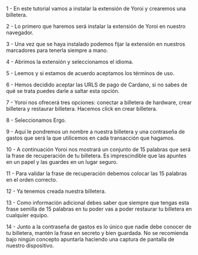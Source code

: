 
1 - En este tutorial vamos a instalar la extensión de Yoroi y crearemos una billetera.

2 - Lo primero que haremos será instalar la extensión de Yoroi en nuestro navegador. 

3 - Una vez que se haya instalado podemos fijar la extensión en nuestros marcadores para tenerla siempre a mano. 

4 - Abrimos la extensión y seleccionamos el idioma.

5 - Leemos y si estamos de acuerdo aceptamos los términos de uso. 

6 - Hemos decidido aceptar las URLS de pago de Cardano, si no sabes de qué se trata puedes darle a saltar esta opción. 

7 - Yoroi nos ofrecerá tres opciones: conectar a billetera de hardware, crear billetera y restaurar billetera. Hacemos click en crear billetera. 

8 - Seleccionamos Ergo.

9 - Aquí le pondremos un nombre a nuestra billetera y una contraseña de gastos que será la que utilicemos en cada transacción que hagamos.

10 - A continuación Yoroi nos mostrará un conjunto de 15 palabras que será la frase de recuperación de tu billetera. Es imprescindible que las apuntes en un papel y las guardes en un lugar seguro.

11 - Para validar la frase de recuperación debemos colocar las 15 palabras en el orden correcto.

12 - Ya tenemos creada nuestra billetera.

13 - Como información adicional debes saber que siempre que tengas esta frase semilla de 15 palabras en tu poder vas a poder restaurar tu billetera en cualquier equipo.

14 - Junto a la contraseña de gastos es lo único que nadie debe conocer de tu billetera, mantén la frase en secreto y bien guardada. No se recomienda bajo ningún concepto apuntarla haciendo una captura de pantalla de nuestro dispositivo.
